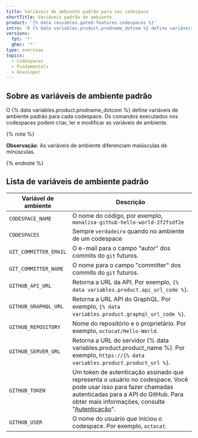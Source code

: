 ```yaml
---
title: Variáveis de ambiente padrão para seu codespace
shortTitle: Variáveis padrão de ambiente
product: '{% data reusables.gated-features.codespaces %}'
intro: 'O {% data variables.product.prodname_dotcom %} define variáveis de ambiente padrão para cada codespace.'
versions:
  fpt: '*'
  ghec: '*'
type: overview
topics:
  - Codespaces
  - Fundamentals
  - Developer
---
```


## Sobre as variáveis de ambiente padrão

O {% data variables.product.prodname_dotcom %} define variáveis de ambiente padrão para cada codespace. Os comandos executados nos codespaces podem criar, ler e modificar as variáveis de ambiente.

{% note %}

**Observação**: As variáveis de ambiente diferenciam maiúsculas de minúsculas.

{% endnote %}

## Lista de variáveis de ambiente padrão

| Variável de ambiente  | Descrição                                                                                                                                                                                                                                                                           |
| --------------------- | ----------------------------------------------------------------------------------------------------------------------------------------------------------------------------------------------------------------------------------------------------------------------------------- |
| `CODESPACE_NAME`      | O nome do código, por exemplo, `monalisa-github-hello-world-2f2fsdf2e`                                                                                                                                                                                                              |
| `CODESPACES`          | Sempre `verdadeiro` quando no ambiente de um codespace                                                                                                                                                                                                                              |
| `GIT_COMMITTER_EMAIL` | O e-mail para o campo "autor" dos commits do `git` futuros.                                                                                                                                                                                                                         |
| `GIT_COMMITTER_NAME`  | O nome para o campo "committer" dos commits do `git` futuros.                                                                                                                                                                                                                       |
| `GITHUB_API_URL`      | Retorna a URL da API. Por exemplo, `{% data variables.product.api_url_code %}`.                                                                                                                                                                                                     |
| `GITHUB_GRAPHQL_URL`  | Retorna a URL API do GraphQL. Por exemplo, `{% data variables.product.graphql_url_code %}`.                                                                                                                                                                                         |
| `GITHUB_REPOSITORY`   | Nome do repositório e o proprietário. Por exemplo, `octocat/Hello-World`.                                                                                                                                                                                                           |
| `GITHUB_SERVER_URL`   | Retorna a URL do servidor {% data variables.product.product_name %}. Por exemplo, `https://{% data variables.product.product_url %}`.                                                                                                                                               |
| `GITHUB_TOKEN`        | Um token de autenticação assinado que representa o usuário no codespace. Você pode usar isso para fazer chamadas autenticadas para a API do GitHub. Para obter mais informações, consulte "[Autenticação](/codespaces/codespaces-reference/security-in-codespaces#authentication)". |
| `GITHUB_USER`         | O nome do usuário que iniciou o codespace. Por exemplo, `octocat`.                                                                                                                                                                                                                  |
